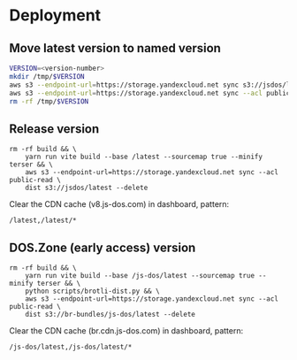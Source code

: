 # Deployment

## Move latest version to named version

```sh
VERSION=<version-number>
mkdir /tmp/$VERSION
aws s3 --endpoint-url=https://storage.yandexcloud.net sync s3://jsdos/latest /tmp/$VERSION
aws s3 --endpoint-url=https://storage.yandexcloud.net sync --acl public-read /tmp/$VERSION s3://jsdos/8.xx/$VERSION
rm -rf /tmp/$VERSION
```

## Release version

```
rm -rf build && \
    yarn run vite build --base /latest --sourcemap true --minify terser && \
    aws s3 --endpoint-url=https://storage.yandexcloud.net sync --acl public-read \
    dist s3://jsdos/latest --delete 
```

Clear the CDN cache (v8.js-dos.com) in dashboard, pattern:
```
/latest,/latest/*
```

## DOS.Zone (early access) version

```
rm -rf build && \
    yarn run vite build --base /js-dos/latest --sourcemap true --minify terser && \
    python scripts/brotli-dist.py && \
    aws s3 --endpoint-url=https://storage.yandexcloud.net sync --acl public-read \
    dist s3://br-bundles/js-dos/latest --delete 
```

Clear the CDN cache (br.cdn.js-dos.com) in dashboard, pattern:
```
/js-dos/latest,/js-dos/latest/*
```
